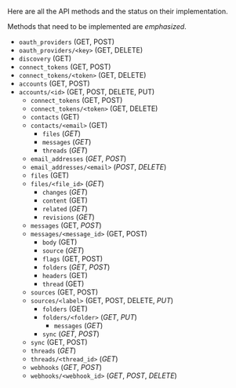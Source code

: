 Here are all the API methods and the status on their implementation.

Methods that need to be implemented are *emphasized*.

* `oauth_providers` (GET, POST)
* `oauth_providers/<key>` (GET, DELETE)
* `discovery` (GET)
* `connect_tokens` (GET, POST)
* `connect_tokens/<token>` (GET, DELETE)
* `accounts` (GET, POST)
* `accounts/<id>` (GET, POST, DELETE, PUT)
  * `connect_tokens` (GET, POST)
  * `connect_tokens/<token>` (GET, DELETE)
  * `contacts` (GET)
  * `contacts/<email>` (GET)
    * `files` (*GET*)
    * `messages` (*GET*)
    * `threads` (*GET*)
  * `email_addresses` (*GET*, *POST*)
  * `email_addresses/<email>` (*POST*, *DELETE*)
  * `files` (GET)
  * `files/<file_id>` (*GET*)
    * `changes` (*GET*)
    * `content` (GET)
    * `related` (*GET*)
    * `revisions` (*GET*)
  * `messages` (GET, *POST*)
  * `messages/<message_id>` (GET, POST)
    * `body` (GET)
    * `source` (*GET*)
    * `flags` (GET, POST)
    * `folders` (*GET*, *POST*)
    * `headers` (GET)
    * `thread` (GET)
  * `sources` (GET, POST)
  * `sources/<label>` (GET, POST, DELETE, *PUT*)
    * `folders` (GET)
    * `folders/<folder>` (*GET*, *PUT*)
      * `messages` (*GET*)
    * `sync` (*GET*, *POST*)
  * `sync` (GET, POST)
  * `threads` (*GET*)
  * `threads/<thread_id>` (*GET*)
  * `webhooks` (*GET*, *POST*)
  * `webhooks/<webhook_id>` (*GET*, *POST*, *DELETE*)

